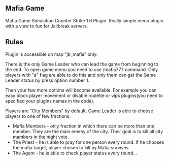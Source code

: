 ## Mafia Game
Mafia Game Simulation Counter Strike 1.6 Plugin. Really simple menu plugin with a view to fun for Jailbreak servers.

## Rules
Plugin is accessible on map "jb_mafia" only.

There is the only Game Leader who can lead the game from beginning to the end.
To open game menu you need to use /mafia777 command. Only players with "a" flag are able to do this and only them can get the Game Leader status by press option number 1.

Then your few more options will become available.
For example you can easy block player movement or disable roulette or vips plugins(you need to specified your plugins names in the code).

Players are "City Members" by default. Game Leader is able to choose players to one of few fractions.
* Mafia Members - only fraction in which there can be more than one member. They are the main enemy of the city. Their goal is to kill all city mambers in the night vote.
* The Priest - he is able to pray for one person every round. If he chooses the mafia target, player chosen to kill by Mafia survives
* The Agent - he is able to check player status every round...
